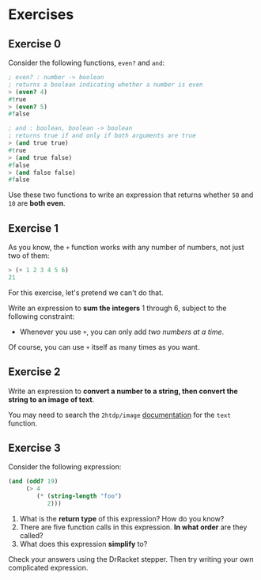 # Exercises

## Exercise 0

Consider the following functions, `even?` and `and`:

```scheme
; even? : number -> boolean
; returns a boolean indicating whether a number is even
> (even? 4)
#true
> (even? 5)
#false

; and : boolean, boolean -> boolean
; returns true if and only if both arguments are true
> (and true true)
#true
> (and true false)
#false
> (and false false)
#false
```

Use these two functions to write an expression that returns whether `50` and `10` are **both even**.

## Exercise 1

As you know, the `+` function works with any number of numbers, not just two of them:

```scheme
> (+ 1 2 3 4 5 6)
21
```

For this exercise, let's pretend we can't do that.

Write an expression to **sum the integers** 1 through 6, subject to the following constraint:

- Whenever you use `+`, you can only add *two numbers at a time*.

Of course, you can use `+` itself as many times as you want.

## Exercise 2

Write an expression to **convert a number to a string, then convert the string to an image of text**.

You may need to search the `2htdp/image` [documentation](https://docs.racket-lang.org/teachpack/2htdpimage.html) for the `text` function.

## Exercise 3

Consider the following expression:

```scheme
(and (odd? 19)
     (> 4
        (* (string-length "foo")
           2)))
```

1. What is the **return type** of this expression? How do you know?
2. There are five function calls in this expression. **In what order** are they called?
3. What does this expression **simplify** to?

Check your answers using the DrRacket stepper. Then try writing your own complicated expression.
